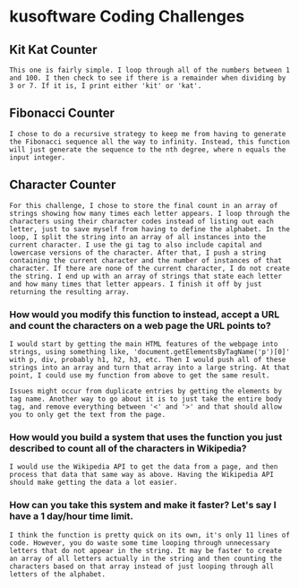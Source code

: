 #  kusoftware Coding Challenges

## Kit Kat Counter

	This one is fairly simple. I loop through all of the numbers between 1 and 100. I then check to see if there is a remainder when dividing by 3 or 7. If it is, I print either 'kit' or 'kat'.

## Fibonacci Counter

	I chose to do a recursive strategy to keep me from having to generate the Fibonacci sequence all the way to infinity. Instead, this function will just generate the sequence to the nth degree, where n equals the input integer.

## Character Counter

	For this challenge, I chose to store the final count in an array of strings showing how many times each letter appears. I loop through the characters using their character codes instead of listing out each letter, just to save myself from having to define the alphabet. In the loop, I split the string into an array of all instances into the current character. I use the gi tag to also include capital and lowercase versions of the character. After that, I push a string containing the current character and the number of instances of that character. If there are none of the current character, I do not create the string. I end up with an array of strings that state each letter and how many times that letter appears. I finish it off by just returning the resulting array.

### How would you modify this function to instead, accept a URL and count the characters on a web page the URL points to?
	
	I would start by getting the main HTML features of the webpage into strings, using something like, 'document.getElementsByTagName('p')[0]' with p, div, probably h1, h2, h3, etc. Then I would push all of these strings into an array and turn that array into a large string. At that point, I could use my function from above to get the same result.

	Issues might occur from duplicate entries by getting the elements by tag name. Another way to go about it is to just take the entire body tag, and remove everything between '<' and '>' and that should allow you to only get the text from the page.

### How would you build a system that uses the function you just described to count all of the characters in Wikipedia?
	
	I would use the Wikipedia API to get the data from a page, and then process that data that same way as above. Having the Wikipedia API should make getting the data a lot easier.

### How can you take this system and make it faster?  Let's say I have a 1 day/hour time limit.

	I think the function is pretty quick on its own, it's only 11 lines of code. However, you do waste some time looping through unnecessary letters that do not appear in the string. It may be faster to create an array of all letters actually in the string and then counting the characters based on that array instead of just looping through all letters of the alphabet.